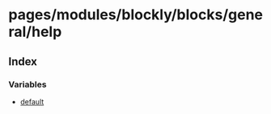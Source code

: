 # pages/modules/blockly/blocks/general/help

## Index

### Variables

- [default](variables/default.md)
